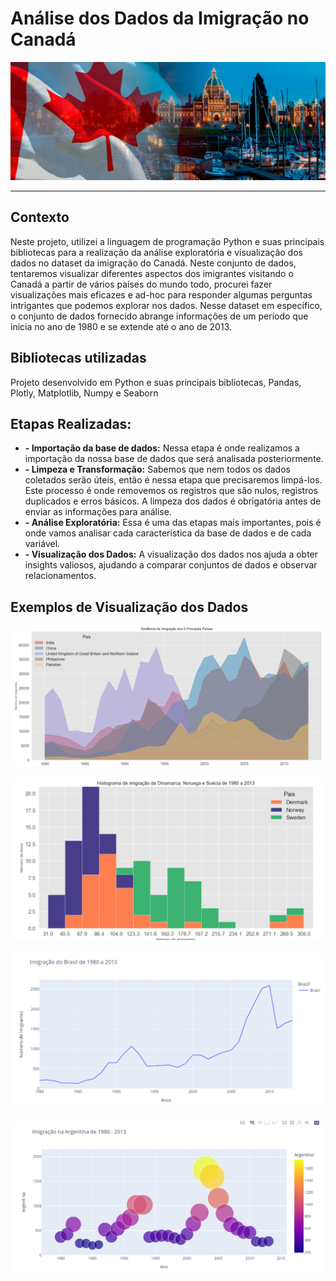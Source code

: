 # Análise dos Dados da Imigração no Canadá

<p align="center"><img src="./canada_image.jpg" ></p>

---
## Contexto


Neste projeto, utilizei a linguagem de programação Python e suas principais bibliotecas para a realização da análise exploratória e visualização dos dados no dataset da imigração do Canadá. Neste conjunto de dados, tentaremos visualizar diferentes aspectos dos imigrantes visitando o Canadá a partir de vários países do mundo todo, procurei fazer visualizações mais eficazes e ad-hoc para responder  algumas perguntas intrigantes que podemos explorar nos dados. Nesse dataset em específico, o conjunto de dados fornecido abrange informações de um período que inicia no ano de 1980  e se extende até o ano de 2013.

## Bibliotecas utilizadas

Projeto desenvolvido em Python e suas principais bibliotecas, Pandas, Plotly, Matplotlib, Numpy e Seaborn 

## Etapas Realizadas:

* **- Importação da base de dados:**  Nessa etapa é onde realizamos a importação da nossa base de dados que será analisada posteriormente.
* **- Limpeza e Transformação:** Sabemos que nem todos os dados coletados serão úteis, então é nessa etapa que precisaremos limpá-los. Este processo é onde removemos os registros que são nulos, registros duplicados e erros básicos. A limpeza dos dados é obrigatória antes de enviar as informações para análise.
* **- Análise Exploratória:** Essa é uma das etapas mais importantes, pois é onde vamos analisar cada característica da base de dados e de cada variável.
* **- Visualização dos Dados:** A visualização dos dados nos ajuda a obter insights valiosos, ajudando a comparar conjuntos de dados e observar relacionamentos. 


## Exemplos de Visualização dos Dados

<p align="left"><img src="./image_01.png" ></p>

<p align="left"><img src="./image_02.png" ></p>

<p align="left"><img src="./image_03.png" ></p>

<p align="left"><img src="./image_04.png" ></p>
